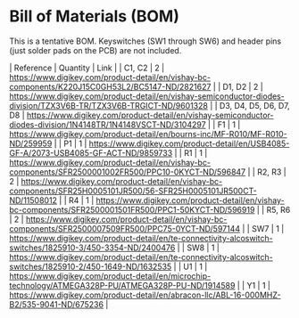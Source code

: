 # Bill of Materials (BOM)

This is a tentative BOM. Keyswitches (SW1 through SW6) and header pins (just solder pads on the PCB) are not included.

| Reference | Quantity | Link |
| C1, C2 | 2 | https://www.digikey.com/product-detail/en/vishay-bc-components/K220J15C0GH53L2/BC5147-ND/2821627 |
| D1, D2 | 2 | https://www.digikey.com/product-detail/en/vishay-semiconductor-diodes-division/TZX3V6B-TR/TZX3V6B-TRGICT-ND/9601328 |
| D3, D4, D5, D6, D7, D8 | https://www.digikey.com/product-detail/en/vishay-semiconductor-diodes-division/1N4148TR/1N4148VSCT-ND/3104297 |
| F1 | 1 | https://www.digikey.com/product-detail/en/bourns-inc/MF-R010/MF-R010-ND/259959 |
| P1 | 1 | https://www.digikey.com/product-detail/en/USB4085-GF-A/2073-USB4085-GF-ACT-ND/9859733 |
| R1 | 1 | https://www.digikey.com/product-detail/en/vishay-bc-components/SFR2500001002FR500/PPC10-0KYCT-ND/596847 |
| R2, R3 | 2 | https://www.digikey.com/product-detail/en/vishay-bc-components/SFR25H0005101JR500/56-SFR25H0005101JR500CT-ND/11508012 |
| R4 | 1 | https://www.digikey.com/product-detail/en/vishay-bc-components/SFR2500001501FR500/PPC1-50KYCT-ND/596919 |
| R5, R6 | 2 | https://www.digikey.com/product-detail/en/vishay-bc-components/SFR2500007509FR500/PPC75-0YCT-ND/597144 |
| SW7 | 1 | https://www.digikey.com/product-detail/en/te-connectivity-alcoswitch-switches/1825910-3/450-3354-ND/2400476 |
| SW8 | 1 | https://www.digikey.com/product-detail/en/te-connectivity-alcoswitch-switches/1825910-2/450-1649-ND/1632535 |
| U1 | 1 | https://www.digikey.com/product-detail/en/microchip-technology/ATMEGA328P-PU/ATMEGA328P-PU-ND/1914589 |
| Y1 | 1 | https://www.digikey.com/product-detail/en/abracon-llc/ABL-16-000MHZ-B2/535-9041-ND/675236 |
